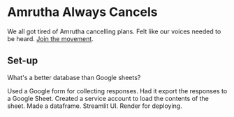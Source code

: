 # Amrutha Always Cancels

We all got tired of Amrutha cancelling plans. Felt like our voices needed to be heard. [Join the movement](https://amrutha-always-cancels.onrender.com/).

## Set-up
What's a better database than Google sheets?

Used a Google form for collecting responses.
Had it export the responses to a Google Sheet.
Created a service account to load the contents of the sheet.
Made a dataframe.
Streamlit UI.
Render for deploying.